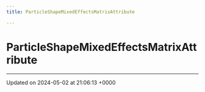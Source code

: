 ```yaml
---
title: ParticleShapeMixedEffectsMatrixAttribute

---
```


# ParticleShapeMixedEffectsMatrixAttribute





-------------------------------

Updated on 2024-05-02 at 21:06:13 +0000